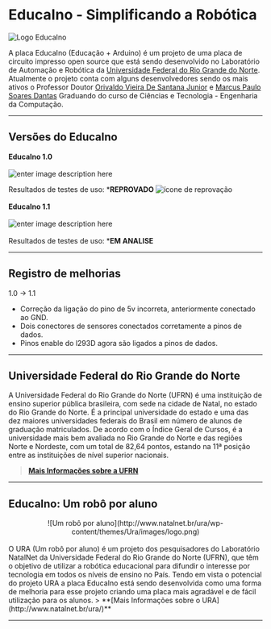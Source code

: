 EducaIno - Simplificando a Robótica                   
===================
![Logo EducaIno](http://marcuspaulo.esy.es/EducaInov3.png)

A placa EducaIno (Educação + Arduino) é um projeto de uma placa de circuito impresso open source que está sendo desenvolvido no Laboratório de Automação e Robótica da [Universidade Federal do Rio Grande do Norte](https://sistemas.ufrn.br/portal/PT/). Atualmente o projeto conta com alguns desenvolvedores sendo os mais ativos o Professor Doutor [Orivaldo Vieira De Santana Junior](https://sigaa.ufrn.br/sigaa/public/docente/portal.jsf?siape=1943220) e [Marcus Paulo Soares Dantas](http://marcuspaulo.esy.es/) Graduando do curso de Ciências e Tecnologia - Engenharia da Computação.

----------
Versões do EducaIno
-------------
**EducaIno 1.0**
</br>
</br>
![enter image description here](http://marcuspaulo.esy.es/EducaInoV1.0_pcb.png)

Resultados de testes de uso:  ***REPROVADO**       ![ícone de reprovação](http://icons2.iconarchive.com/icons/icons-land/vista-elements/48/ErrorCircle-icon.png)
</br>
</br>
**EducaIno 1.1**
</br>
</br>
![enter image description here](http://marcuspaulo.esy.es/pcb.png)
</br>
</br>
Resultados de testes de uso:  ***EM ANALISE** 



----------
Registro de melhorias
-------------
1.0 -> 1.1

 - Correção da ligação do pino de 5v incorreta, anteriormente conectado ao GND.
 - Dois conectores de sensores conectados corretamente a pinos de dados.
 - Pinos enable do l293D agora são ligados a pinos de dados.

----------




Universidade Federal do Rio Grande do Norte
-------------
A Universidade Federal do Rio Grande do Norte (UFRN) é uma instituição de ensino superior pública brasileira, com sede na cidade de Natal, no estado do Rio Grande do Norte. É a principal universidade do estado e uma das dez maiores universidades federais do Brasil em número de alunos de graduação matriculados. De acordo com o Índice Geral de Cursos, é a universidade mais bem avaliada no Rio Grande do Norte e das regiões Norte e Nordeste, com um total de 82,64 pontos, estando na 11ª posição entre as instituições de nível superior nacionais.
> **[Mais Informações sobre a UFRN](https://pt.wikipedia.org/wiki/Universidade_Federal_do_Rio_Grande_do_Norte)**



----------


EducaIno: Um robô por aluno
-------------------
<center>![Um robô por aluno](http://www.natalnet.br/ura/wp-content/themes/Ura/images/logo.png)</center>
</br>
O URA (Um robô por aluno) é um projeto dos pesquisadores do Laboratório NatalNet da Universidade Federal do Rio Grande do Norte (UFRN), que têm o objetivo de utilizar a robótica educacional para difundir o interesse por tecnologia em todos os níveis de ensino no País. 
Tendo em vista o potencial do projeto URA a placa EducaIno está sendo desenvolvida como uma forma de melhoria para esse projeto criando uma placa mais agradável e de fácil utilização para os alunos.
> **[Mais Informações sobre o URA](http://www.natalnet.br/ura/)**



----------

